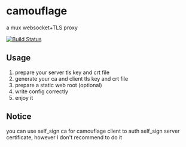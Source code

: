 # camouflage
a mux websocket+TLS proxy

[![Build Status](https://travis-ci.org/Sherlock-Holo/camouflage.svg?branch=master)](https://travis-ci.org/Sherlock-Holo/camouflage)

## Usage
1. prepare your server tls key and crt file
2. generate your ca and client tls key and crt file
3. prepare a static web root (optional)
4. write config correctly
5. enjoy it

## Notice
you can use self_sign ca for camouflage client to auth self_sign server certificate, however I don't recommend to do it